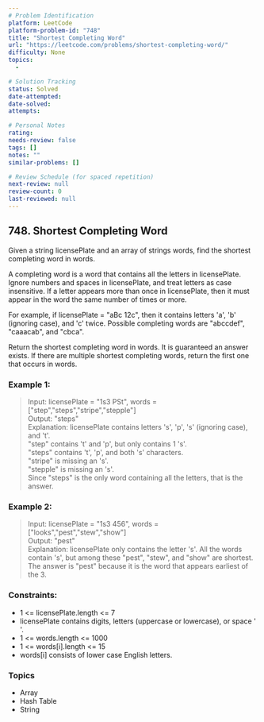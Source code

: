 ```yaml
---
# Problem Identification
platform: LeetCode
platform-problem-id: "748"
title: "Shortest Completing Word"
url: "https://leetcode.com/problems/shortest-completing-word/"
difficulty: None
topics:
  -

# Solution Tracking
status: Solved
date-attempted:
date-solved:
attempts:

# Personal Notes
rating:
needs-review: false
tags: []
notes: ""
similar-problems: []

# Review Schedule (for spaced repetition)
next-review: null
review-count: 0
last-reviewed: null
---
```


## 748. Shortest Completing Word
Given a string licensePlate and an array of strings words, find the shortest completing word in words.

A completing word is a word that contains all the letters in licensePlate. Ignore numbers and spaces in licensePlate, and treat letters as case insensitive. If a letter appears more than once in licensePlate, then it must appear in the word the same number of times or more.

For example, if licensePlate = "aBc 12c", then it contains letters 'a', 'b' (ignoring case), and 'c' twice. Possible completing words are "abccdef", "caaacab", and "cbca".

Return the shortest completing word in words. It is guaranteed an answer exists. If there are multiple shortest completing words, return the first one that occurs in words.

### Example 1:

> Input: licensePlate = "1s3 PSt", words = ["step","steps","stripe","stepple"]<br/>
> Output: "steps"<br/>
> Explanation: licensePlate contains letters 's', 'p', 's' (ignoring case), and 't'.<br/>
> "step" contains 't' and 'p', but only contains 1 's'.<br/>
> "steps" contains 't', 'p', and both 's' characters.<br/>
> "stripe" is missing an 's'.<br/>
> "stepple" is missing an 's'.<br/>
> Since "steps" is the only word containing all the letters, that is the answer.

### Example 2:

> Input: licensePlate = "1s3 456", words = ["looks","pest","stew","show"]<br/>
> Output: "pest"<br/>
> Explanation: licensePlate only contains the letter 's'. All the words contain 's', but among these "pest", "stew", and "show" are shortest. The answer is "pest" because it is the word that appears earliest of the 3.
 
### Constraints:

- 1 <= licensePlate.length <= 7
- licensePlate contains digits, letters (uppercase or lowercase), or space ' '.
- 1 <= words.length <= 1000
- 1 <= words[i].length <= 15
- words[i] consists of lower case English letters.

### Topics

- Array
- Hash Table
- String